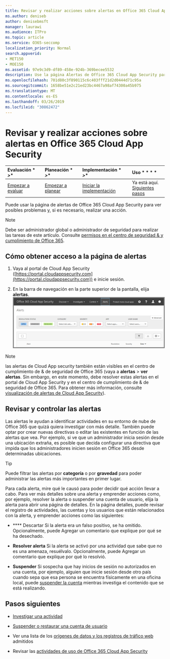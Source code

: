 ```yaml
---
title: Revisar y realizar acciones sobre alertas en Office 365 Cloud App Security
ms.author: deniseb
author: denisebmsft
manager: laurawi
ms.audience: ITPro
ms.topic: article
ms.service: O365-seccomp
localization_priority: Normal
search.appverid:
- MET150
- MOE150
ms.assetid: 97e9c3d9-df89-458e-924b-369becee5532
description: Use la página Alertas de Office 365 Cloud App Security para ver posibles problemas y emprender acciones. Puede omitir o resolver las alertas y, si es necesario, suspender una cuenta de usuario.
ms.openlocfilehash: 701d80c3f890115c6c403fff21d2d0444d71c95a
ms.sourcegitcommit: 1658be51e2c21ed23bc4467a98af74300a45b975
ms.translationtype: MT
ms.contentlocale: es-ES
ms.lasthandoff: 03/26/2019
ms.locfileid: "30862472"
---
```

# <a name="review-and-take-action-on-alerts-in-office-365-cloud-app-security"></a>Revisar y realizar acciones sobre alertas en Office 365 Cloud App Security
  
|Evaluación * *\>**|Planeación * *\>**|Implementación * *\>**|Uso * * * *|
|:-----|:-----|:-----|:-----|
|[Empezar a evaluar](office-365-cas-overview.md) <br/> |[Empezar a planear](get-ready-for-office-365-cas.md) <br/> |[Iniciar la implementación](turn-on-office-365-cas.md) <br/> |Ya está aquí.  <br/> [Siguientes pasos](#next-steps) <br/> |
   
Puede usar la página de alertas de Office 365 Cloud App Security para ver posibles problemas y, si es necesario, realizar una acción.
  
> [!NOTE]
> Debe ser administrador global o administrador de seguridad para realizar las tareas de este artículo. Consulte [permisos en el centro de seguridad &amp; y cumplimiento de Office 365](permissions-in-the-security-and-compliance-center.md). 
  
## <a name="how-to-get-to-the-alerts-page"></a>Cómo obtener acceso a la página de alertas

1. Vaya al portal de Cloud App Security ([https://portal.cloudappsecurity.com](https://portal.cloudappsecurity.com)) e inicie sesión.
  
2. En la barra de navegación en la parte superior de la pantalla, elija **alertas**.<br/>![En la página Alertas, puede ver las alertas que se han desencadenado y las acciones que se han llevado a cabo.](media/3b53d4c9-4b13-435d-8547-8c0f9ae6b914.png)
 
> [!NOTE]
> las alertas de Cloud App security también están visibles en el centro de cumplimiento de & de seguridad de Office 365 (vaya a **alertas** > **ver alertas**. Sin embargo, en este momento, debe resolver estas alertas en el portal de Cloud App Security y en el centro de cumplimiento de & de seguridad de Office 365. Para obtener más información, consulte [visualización de alertas de Cloud App Security](alert-policies.md#viewing-cloud-app-security-alerts)). 
 
## <a name="review-and-handle-alerts"></a>Revisar y controlar las alertas

Las alertas le ayudan a identificar actividades en su entorno de nube de Office 365 que quizá quiera investigar con más detalle. También puede optar por crear nuevas directivas o editar las existentes en función de las alertas que vea. Por ejemplo, si ve que un administrador inicia sesión desde una ubicación extraña, es posible que decida configurar una directiva que impida que los administradores inicien sesión en Office 365 desde determinadas ubicaciones.
  
> [!TIP]
> Puede filtrar las alertas por **categoría** o por **gravedad** para poder administrar las alertas más importantes en primer lugar. 
  
Para cada alerta, mire qué le causó para poder decidir qué acción llevar a cabo. Para ver más detalles sobre una alerta y emprender acciones como, por ejemplo, resolver la alerta o suspender una cuenta de usuario, elija la alerta para abrir una página de detalles. En la página detalles, puede revisar el registro de actividades, las cuentas y los usuarios que están relacionados con la alerta, y emprender acciones como las siguientes:
  
- **** Descartar Si la alerta era un falso positivo, se ha omitido. Opcionalmente, puede Agregar un comentario que explique por qué se ha desechado. 
    
- **Resolver alerta** Si la alerta se activó por una actividad que sabe que no es una amenaza, resuélvalo. Opcionalmente, puede Agregar un comentario que explique por qué lo resolvió. 
    
- **Suspender** Si sospecha que hay inicios de sesión no autorizados en una cuenta, por ejemplo, alguien que inicie sesión desde otro país cuando sepa que esa persona se encuentra físicamente en una oficina local, puede [suspender la cuenta](suspend-or-restore-an-account-in-ocas.md) mientras investiga el contenido que se está realizando. 
    
## <a name="next-steps"></a>Pasos siguientes

- [Investigar una actividad](investigate-an-activity-in-office-365-cas.md)
    
- [Suspender o restaurar una cuenta de usuario](suspend-or-restore-an-account-in-ocas.md)
    
- Ver una lista de los [orígenes de datos y los registros de tráfico web](web-traffic-logs-and-data-sources-for-ocas.md) admitidos
    
- Revisar las [actividades de uso de Office 365 Cloud App Security](utilization-activities-for-ocas.md)
    

